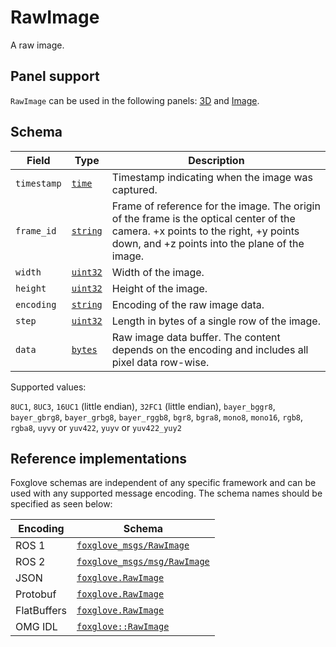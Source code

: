 # RawImage

A raw image.

## Panel support

<!--TODO: Link missing documentation when available-->

`RawImage` can be used in the following panels: [3D](../panels/3d-panel.md) and [Image](#).

## Schema

| Field       | Type                                   | Description                                                                                                                                                                       |
| ----------- | -------------------------------------- | --------------------------------------------------------------------------------------------------------------------------------------------------------------------------------- |
| `timestamp` | [`time`](./built-in-types.md#time)     | Timestamp indicating when the image was captured.                                                                                                                                 |
| `frame_id`  | [`string`](./built-in-types.md#string) | Frame of reference for the image. The origin of the frame is the optical center of the camera. +x points to the right, +y points down, and +z points into the plane of the image. |
| `width`     | [`uint32`](./built-in-types.md#uint32) | Width of the image.                                                                                                                                                               |
| `height`    | [`uint32`](./built-in-types.md#uint32) | Height of the image.                                                                                                                                                              |
| `encoding`  | [`string`](./built-in-types.md#string) | Encoding of the raw image data.                                                                                                                                                   |
| `step`      | [`uint32`](./built-in-types.md#uint32) | Length in bytes of a single row of the image.                                                                                                                                     |
| `data`      | [`bytes`](./built-in-types.md#bytes)   | Raw image data buffer. The content depends on the encoding and includes all pixel data row-wise.                                                                                  |

Supported values:

`8UC1`, `8UC3`, `16UC1` (little endian), `32FC1` (little endian), `bayer_bggr8`, `bayer_gbrg8`, `bayer_grbg8`, `bayer_rggb8`, `bgr8`, `bgra8`, `mono8`, `mono16`, `rgb8`, `rgba8`, `uyvy` or `yuv422`, `yuyv` or `yuv422_yuy2`

## Reference implementations

Foxglove schemas are independent of any specific framework and can be used with any supported message encoding. The schema names should be specified as seen below:

| Encoding    | Schema                                                                                                          |
| ----------- | --------------------------------------------------------------------------------------------------------------- |
| ROS 1       | [`foxglove_msgs/RawImage`](https://github.com/foxglove/foxglove-sdk/blob/main/schemas/ros1/RawImage.msg)        |
| ROS 2       | [`foxglove_msgs/msg/RawImage`](https://github.com/foxglove/foxglove-sdk/blob/main/schemas/ros2/RawImage.msg)    |
| JSON        | [`foxglove.RawImage`](https://github.com/foxglove/foxglove-sdk/blob/main/schemas/jsonschema/RawImage.json)      |
| Protobuf    | [`foxglove.RawImage`](https://github.com/foxglove/foxglove-sdk/blob/main/schemas/proto/foxglove/RawImage.proto) |
| FlatBuffers | [`foxglove.RawImage`](https://github.com/foxglove/foxglove-sdk/blob/main/schemas/flatbuffer/RawImage.fbs)       |
| OMG IDL     | [`foxglove::RawImage`](https://github.com/foxglove/foxglove-sdk/blob/main/schemas/omgidl/foxglove/RawImage.idl) |
